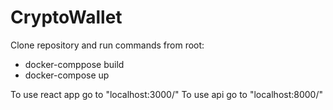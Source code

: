 # CryptoWallet

Clone repository and run commands from root:

- docker-comppose build
- docker-compose up

To use react app go to "localhost:3000/"
To use api go to "localhost:8000/"

